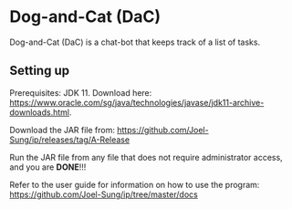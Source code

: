 # Dog-and-Cat (DaC)
Dog-and-Cat (DaC) is a chat-bot that keeps track of a list of tasks.

## Setting up

Prerequisites: JDK 11.
Download here: https://www.oracle.com/sg/java/technologies/javase/jdk11-archive-downloads.html.

Download the JAR file from: https://github.com/Joel-Sung/ip/releases/tag/A-Release

Run the JAR file from any file that does not require administrator access, and you are **DONE**!!!

Refer to the user guide for information on how to use the program: https://github.com/Joel-Sung/ip/tree/master/docs
